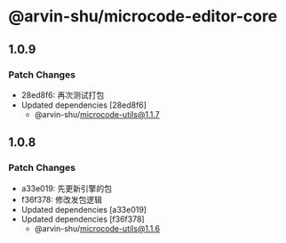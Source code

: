 # @arvin-shu/microcode-editor-core

## 1.0.9

### Patch Changes

- 28ed8f6: 再次测试打包
- Updated dependencies [28ed8f6]
  - @arvin-shu/microcode-utils@1.1.7

## 1.0.8

### Patch Changes

- a33e019: 先更新引擎的包
- f36f378: 修改发包逻辑
- Updated dependencies [a33e019]
- Updated dependencies [f36f378]
  - @arvin-shu/microcode-utils@1.1.6
